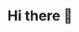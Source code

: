 # Hi there 👋

<!--
**SpaceDEVofficial/.github** is a ✨special ✨ repository that you can use to add a `README.md` (this file) to your organization's GitHub profile. Make sure it’s public and initialize it with a README in the profile directory to get started.

Here are some ideas to get you started:

- 🔭 I’m currently working on ...
- 🌱 I’m currently learning ...
- 👯 I’m looking to collaborate on ...
- 🤔 I’m looking for help with ...
- 💬 Ask me about ...
- 📫 How to reach me: ...
- 😄 Pronouns: ...
- ⚡ Fun fact: ...
-->
